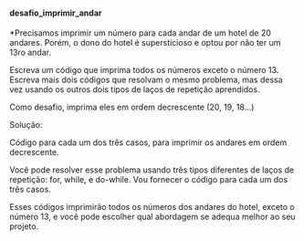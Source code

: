 #### desafio_imprimir_andar

*Precisamos imprimir um número para cada andar de um hotel de 20 andares. Porém, o dono do hotel é supersticioso e optou por não ter um 13ro andar.

Escreva um código que imprima todos os números exceto o número 13.
Escreva mais dois códigos que resolvam o mesmo problema, mas dessa vez usando os outros dois tipos de laços de repetição aprendidos.

Como desafio, imprima eles em ordem decrescente (20, 19, 18...)

Solução:

Código para cada um dos três casos, para imprimir os andares em ordem decrescente.

Você pode resolver esse problema usando três tipos diferentes de laços de repetição: for, while, e do-while. Vou fornecer o código para cada um dos três casos.

Esses códigos imprimirão todos os números dos andares do hotel, exceto o número 13, e você pode escolher qual abordagem se adequa melhor ao seu projeto.
